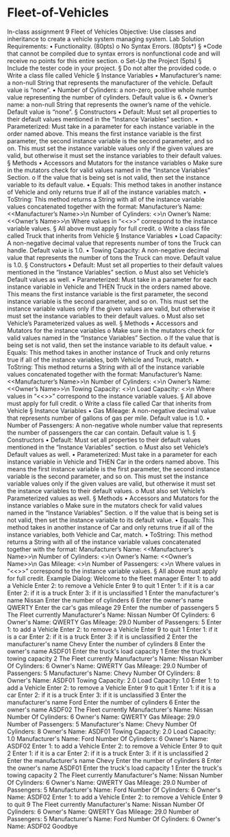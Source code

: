 # Fleet-of-Vehicles

In-class assignment 9
Fleet of Vehicles
Objective:
Use classes and inheritance to create a vehicle system managing system.
Lab Solution
Requirements:
• Functionality. (80pts)
o No Syntax Errors. (80pts*)
§ *Code that cannot be compiled due to syntax errors is
nonfunctional code and will receive no points for this entire
section.
o Set-Up the Project (5pts)
§ Include the tester code in your project.
§ Do not alter the provided code.
o Write a class file called Vehicle
§ Instance Variables
• Manufacturer’s name: a non-null String that represents
the manufacturer of the vehicle. Default value is
“none”.
• Number of Cylinders: a non-zero, positive whole
number value representing the number of cylinders.
Default value is 6.
• Owner’s name: a non-null String that represents the
owner’s name of the vehicle. Default value is “none”.
§ Constructors
• Default: Must set all properties to their default values
mentioned in the “Instance Variables” section.
• Parameterized: Must take in a parameter for each
instance variable in the order named above. This means
the first instance variable is the first parameter, the
second instance variable is the second parameter, and so
on. This must set the instance variable values only if the
given values are valid, but otherwise it must set the
instance variables to their default values.
§ Methods
• Accessors and Mutators for the instance variables
o Make sure in the mutators check for valid values
named in the “Instance Variables” Section.
o If the value that is being set is not valid, then set
the instance variable to its default value.
• Equals: This method takes in another instance of
Vehicle and only returns true if all of the instance
variables match.
• ToString: This method returns a String with all of the
instance variable values concatenated together with the
format:
Manufacturer’s Name: <<Manufacturer’s Name>>\n
Number of Cylinders: <<Number of Cylinders>>\n
Owner’s Name: <<Owner’s Name>>\n
Where values in “<<>>” correspond to the
instance variable values.
§ All above must apply for full credit.
o Write a class file called Truck that inherits from Vehicle
§ Instance Variables
• Load Capacity: A non-negative decimal value that
represents number of tons the Truck can handle. Default
value is 1.0.
• Towing Capacity: A non-negative decimal value that
represents the number of tons the Truck can move.
Default value is 1.0.
§ Constructors
• Default: Must set all properties to their default values
mentioned in the “Instance Variables” section.
o Must also set Vehicle’s Default values as well.
• Parameterized: Must take in a parameter for each
instance variable in Vehicle and THEN Truck in the
orders named above. This means the first instance
variable is the first parameter, the second instance
variable is the second parameter, and so on. This must
set the instance variable values only if the given values
are valid, but otherwise it must set the instance variables
to their default values.
o Must also set Vehicle’s Parameterized values as
well.
§ Methods
• Accessors and Mutators for the instance variables
o Make sure in the mutators check for valid values
named in the “Instance Variables” Section.
o If the value that is being set is not valid, then set
the instance variable to its default value.
• Equals: This method takes in another instance of Truck
and only returns true if all of the instance variables,
both Vehicle and Truck, match.
• ToString: This method returns a String with all of the
instance variable values concatenated together with the
format:
Manufacturer’s Name: <<Manufacturer’s Name>>\n
Number of Cylinders: <<Number of Cylinders>>\n
Owner’s Name: <<Owner’s Name>>\n
Towing Capacity: <<Towing Capacity>>\n
Load Capacity: <<Load Capacity>>\n
Where values in “<<>>” correspond to the
instance variable values.
§ All above must apply for full credit.
o Write a class file called Car that inherits from Vehicle
§ Instance Variables
• Gas Mileage: A non-negative decimal value that
represents number of gallons of gas per mile. Default
value is 1.0.
• Number of Passengers: A non-negative whole number
value that represents the number of passengers the car
can contain. Default value is 1.
§ Constructors
• Default: Must set all properties to their default values
mentioned in the “Instance Variables” section.
o Must also set Vehicle’s Default values as well.
• Parameterized: Must take in a parameter for each
instance variable in Vehicle and THEN Car in the
orders named above. This means the first instance
variable is the first parameter, the second instance
variable is the second parameter, and so on. This must
set the instance variable values only if the given values
are valid, but otherwise it must set the instance variables
to their default values.
o Must also set Vehicle’s Parameterized values as
well.
§ Methods
• Accessors and Mutators for the instance variables
o Make sure in the mutators check for valid values
named in the “Instance Variables” Section.
o If the value that is being set is not valid, then set
the instance variable to its default value.
• Equals: This method takes in another instance of Car
and only returns true if all of the instance variables,
both Vehicle and Car, match.
• ToString: This method returns a String with all of the
instance variable values concatenated together with the
format:
Manufacturer’s Name: <<Manufacturer’s Name>>\n
Number of Cylinders: <<Number of Cylinders>>\n
Owner’s Name: <<Owner’s Name>>\n
Gas Mileage: <<Gas Mileage>>\n
Number of Passengers: <<Number of Passengers>>\n
Where values in “<<>>” correspond to the
instance variable values.
§ All above must apply for full credit.
Example Dialog:
Welcome to the fleet manager
Enter 1: to add a Vehicle
Enter 2: to remove a Vehicle
Enter 9 to quit
1
Enter 1: if it is a car
Enter 2: if it is a truck
Enter 3: if it is unclassified
1
Enter the manufacturer's name
Nissan
Enter the number of cylinders
6
Enter the owner's name
QWERTY
Enter the car's gas mileage
29
Enter the number of passengers
5
The Fleet currently
Manufacturer's Name: Nissan
Number Of Cylinders: 6
Owner's Name: QWERTY
Gas Mileage: 29.0
Number of Passengers: 5
Enter 1: to add a Vehicle
Enter 2: to remove a Vehicle
Enter 9 to quit
1
Enter 1: if it is a car
Enter 2: if it is a truck
Enter 3: if it is unclassified
2
Enter the manufacturer's name
Chevy
Enter the number of cylinders
8
Enter the owner's name
ASDF01
Enter the truck's load capacity
1
Enter the truck's towing capacity
2
The Fleet currently
Manufacturer's Name: Nissan
Number Of Cylinders: 6
Owner's Name: QWERTY
Gas Mileage: 29.0
Number of Passengers: 5
Manufacturer's Name: Chevy
Number Of Cylinders: 8
Owner's Name: ASDF01
Towing Capacity: 2.0
Load Capacity: 1.0
Enter 1: to add a Vehicle
Enter 2: to remove a Vehicle
Enter 9 to quit
1
Enter 1: if it is a car
Enter 2: if it is a truck
Enter 3: if it is unclassified
3
Enter the manufacturer's name
Ford
Enter the number of cylinders
6
Enter the owner's name
ASDF02
The Fleet currently
Manufacturer's Name: Nissan
Number Of Cylinders: 6
Owner's Name: QWERTY
Gas Mileage: 29.0
Number of Passengers: 5
Manufacturer's Name: Chevy
Number Of Cylinders: 8
Owner's Name: ASDF01
Towing Capacity: 2.0
Load Capacity: 1.0
Manufacturer's Name: Ford
Number Of Cylinders: 6
Owner's Name: ASDF02
Enter 1: to add a Vehicle
Enter 2: to remove a Vehicle
Enter 9 to quit
2
Enter 1: if it is a car
Enter 2: if it is a truck
Enter 3: if it is unclassified
2
Enter the manufacturer's name
Chevy
Enter the number of cylinders
8
Enter the owner's name
ASDF01
Enter the truck's load capacity
1
Enter the truck's towing capacity
2
The Fleet currently
Manufacturer's Name: Nissan
Number Of Cylinders: 6
Owner's Name: QWERTY
Gas Mileage: 29.0
Number of Passengers: 5
Manufacturer's Name: Ford
Number Of Cylinders: 6
Owner's Name: ASDF02
Enter 1: to add a Vehicle
Enter 2: to remove a Vehicle
Enter 9 to quit
9
The Fleet currently
Manufacturer's Name: Nissan
Number Of Cylinders: 6
Owner's Name: QWERTY
Gas Mileage: 29.0
Number of Passengers: 5
Manufacturer's Name: Ford
Number Of Cylinders: 6
Owner's Name: ASDF02
Goodbye
